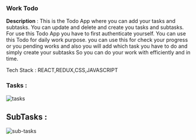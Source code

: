 ### Work Todo

<b>Description</b> : This is the Todo App where you can add your tasks and subtasks. You can update and delete and create you tasks and subtasks. For use this Todo App you have to first authenticate yourself. You can use this Todo for daily work purpose. you can use this for check your progress or you pending works and also you will add which task you have to do and simply create your subtasks So you can do your work with efficiently and in time.

Tech Stack : REACT,REDUX,CSS,JAVASCRIPT 


### Tasks : 


![tasks](https://user-images.githubusercontent.com/101567054/192028063-ea64fe13-b58a-4316-9b79-31a6982bd3d1.png)



## SubTasks : 


![sub-tasks](https://user-images.githubusercontent.com/101567054/192028036-db01bb06-fb1d-4e39-acc7-a2c83b56a3df.png)
